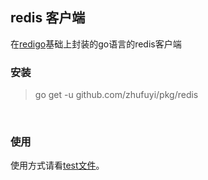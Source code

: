 ## redis 客户端

在[redigo](https://github.com/gomodule/redigo)基础上封装的go语言的redis客户端

### 安装

> go get -u github.com/zhufuyi/pkg/redis

<br>

### 使用

使用方式请看[test文件](./redis_test.go)。